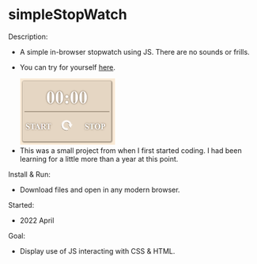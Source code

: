 # simpleStopWatch

Description:

- A simple in-browser stopwatch using JS. There are no sounds or frills.    
- <p>You can try for yourself <a href="https://jlobbes.github.io/simpleStopWatch/">here</a>.</p>
    <img src="User Interface.png" alt="Ball dropping in box" style="width: 40%; left: 10%">
- This was a small project from when I first started coding. I had been learning for a little more than a year at this point.
    
Install & Run:
- Download files and open in any modern browser.   

Started: 

- 2022 April

Goal: 

- Display use of JS interacting with CSS & HTML.
